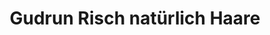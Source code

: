 ---
title: "Gudrun Risch natürlich Haare"
url: /wachtberg/gudrun-risch-natuerlich-haare/
shop: Friseur
---